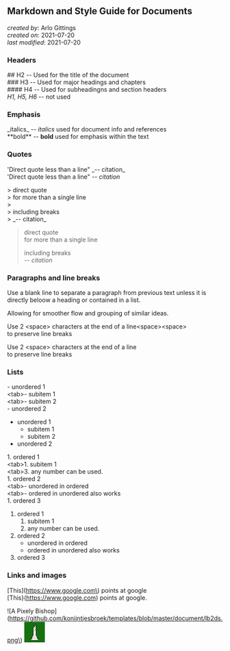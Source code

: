 ## Markdown and Style Guide for Documents
_created by_: Arlo Gittings  
_created on_: 2021-07-20  
_last modified_: 2021-07-20  
### Headers
\#\#   H2 -- Used for the title of the document  
\#\#\#  H3 -- Used for major headings and chapters  
\#\#\#\# H4 -- Used for subheadingns and section headers  
_H1, H5, H6_ -- not used  
### Emphasis
\_italics\_ -- _italics_ used for document info and references  
\*\*bold\*\* -- **bold** used for emphasis within the text  
### Quotes
'Direct quote less than a line" \_-- citation\_  
'Direct quote less than a line" _-- citation_  

\> direct quote  
\> for more than a single  line  
\>  
\> including breaks  
\> \_-- citation\_

> direct quote  
> for more than a single line  
>  
> including breaks  
> _-- citation_  

### Paragraphs and line breaks
Use a blank line to separate a paragraph from previous text unless it is
directly beloow a heading or contained in a list. 

Allowing for smoother flow and grouping of similar ideas.

Use 2 \<space\> characters at the end of a line\<space\>\<space\>  
to preserve line breaks

Use 2 \<space\> characters at the end of a line   
to preserve line breaks

### Lists
\- unordered 1  
\<tab\>- subitem 1  
\<tab\>- subitem 2  
\- unordered 2  

- unordered 1
    - subitem 1
    - subitem 2
- unordered 2

1\. ordered 1  
\<tab\>1. subitem 1  
\<tab\>3. any number can be used.  
1\. ordered 2  
\<tab\>- unordered in ordered  
\<tab\>- ordered in unordered also works  
1\. ordered 3  

1. ordered 1
    1. subitem 1
    3. any number can be used.
1. ordered 2
    - unordered in ordered
    - ordered in unordered also works
1. ordered 3
### Links and images
\[This\]\(https://www.google.com\) points at google  
[This}(https://www.google.com) points at google.

\!\[A Pixely Bishop\]\(https://github.com/konijntjesbroek/templates/blob/master/document/lb2ds.png\)
![A Pixely Bishop](https://github.com/konijntjesbroek/templates/blob/master/document/lb2ds.png)
